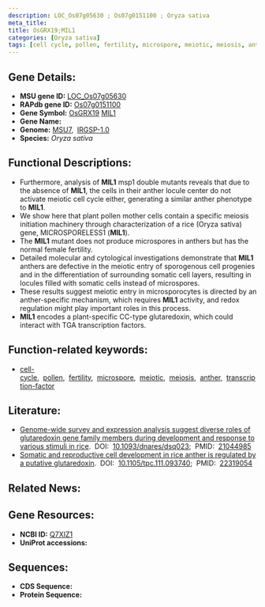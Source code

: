 ```yaml
---
description: LOC_Os07g05630 ; Os07g0151100 ; Oryza sativa
meta_title:
title: OsGRX19;MIL1
categories: [Oryza sativa]
tags: [cell cycle, pollen, fertility, microspore, meiotic, meiosis, anther, transcription factor]
---
```


## Gene Details:
- **MSU gene ID:** [LOC_Os07g05630](http://rice.uga.edu/cgi-bin/ORF_infopage.cgi?orf=LOC_Os07g05630)  
- **RAPdb gene ID:** [Os07g0151100](https://rapdb.dna.affrc.go.jp/locus/?name=Os07g0151100)  
- **Gene Symbol:** <u>OsGRX19</u>&nbsp;<u>MIL1</u>
- **Gene Name:**
- **Genome:**  [MSU7](http://rice.uga.edu/),&nbsp;&nbsp;[IRGSP-1.0](https://rapdb.dna.affrc.go.jp/download/irgsp1.html)
- **Species:** *Oryza sativa*

## Functional Descriptions:
   - Furthermore, analysis of **MIL1** msp1 double mutants reveals that due to the absence of **MIL1**, the cells in their anther locule center do not activate meiotic cell cycle either, generating a similar anther phenotype to **MIL1**.
   - We show here that plant pollen mother cells contain a specific meiosis initiation machinery through characterization of a rice (Oryza sativa) gene, MICROSPORELESS1 (**MIL1**).
   - The **MIL1** mutant does not produce microspores in anthers but has the normal female fertility.
   - Detailed molecular and cytological investigations demonstrate that **MIL1** anthers are defective in the meiotic entry of sporogenous cell progenies and in the differentiation of surrounding somatic cell layers, resulting in locules filled with somatic cells instead of microspores.
   - These results suggest meiotic entry in microsporocytes is directed by an anther-specific mechanism, which requires **MIL1** activity, and redox regulation might play important roles in this process.
   - **MIL1** encodes a plant-specific CC-type glutaredoxin, which could interact with TGA transcription factors.

## Function-related keywords:
   - [cell-cycle](/tags/cell-cycle/),&nbsp;&nbsp;[pollen](/tags/pollen/),&nbsp;&nbsp;[fertility](/tags/fertility/),&nbsp;&nbsp;[microspore](/tags/microspore/),&nbsp;&nbsp;[meiotic](/tags/meiotic/),&nbsp;&nbsp;[meiosis](/tags/meiosis/),&nbsp;&nbsp;[anther](/tags/anther/),&nbsp;&nbsp;[transcription-factor](/tags/transcription-factor/)

## Literature:
   - [Genome-wide survey and expression analysis suggest diverse roles of glutaredoxin gene family members during development and response to various stimuli in rice](https://www.doi.org/10.1093/dnares/dsq023).&nbsp;&nbsp;DOI:&nbsp;&nbsp;[10.1093/dnares/dsq023](https://www.doi.org/10.1093/dnares/dsq023);&nbsp;&nbsp;PMID:&nbsp;&nbsp;[21044985](https://pubmed.ncbi.nlm.nih.gov/21044985/)
   - [Somatic and reproductive cell development in rice anther is regulated by a putative glutaredoxin](https://www.doi.org/10.1105/tpc.111.093740).&nbsp;&nbsp;DOI:&nbsp;&nbsp;[10.1105/tpc.111.093740](https://www.doi.org/10.1105/tpc.111.093740);&nbsp;&nbsp;PMID:&nbsp;&nbsp;[22319054](https://pubmed.ncbi.nlm.nih.gov/22319054/)

## Related News:

## Gene Resources:
- **NCBI ID:**  [Q7XIZ1](http://www.ncbi.nlm.nih.gov/nuccore/Q7XIZ1)
- **UniProt accessions:** [](https://www.uniprot.org/uniprotkb//entry)

## Sequences:
- **CDS Sequence:**
- **Protein Sequence:**

